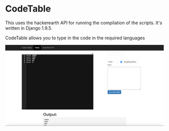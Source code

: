 # CodeTable

This uses the hackerearth API for running the compilation of the scripts. It's written in Django 1.9.5.

CodeTable allows you to type in the code in the required languages

![CodeBox](CodeBox.png)
